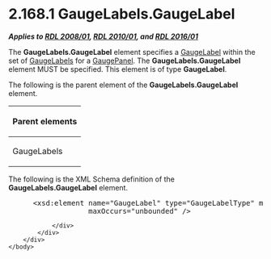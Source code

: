 <html dir="LTR" xmlns:mshelp="http://msdn.microsoft.com/mshelp" xmlns:ddue="http://ddue.schemas.microsoft.com/authoring/2003/5" xmlns:xlink="http://www.w3.org/1999/xlink" xmlns:tool="http://www.microsoft.com/tooltip">
    <head>
        <meta http-equiv="Content-Type" content="text/html; CHARSET=utf-8"></meta>
        <meta name="save" content="history"></meta>
        <title>2.168.1 GaugeLabels.GaugeLabel</title>
        <xml>
            <mshelp:toctitle title="2.168.1 GaugeLabels.GaugeLabel"></mshelp:toctitle>
            <mshelp:rltitle title="[MS-RDL]: GaugeLabels.GaugeLabel"></mshelp:rltitle>
            <mshelp:keyword index="A" term="8fcb1c2f-4d53-4dab-8088-5998facebb46"></mshelp:keyword>
            <mshelp:attr name="DCSext.ContentType" value="open specification"></mshelp:attr>
            <mshelp:attr name="AssetID" value="8fcb1c2f-4d53-4dab-8088-5998facebb46"></mshelp:attr>
            <mshelp:attr name="TopicType" value="kbRef"></mshelp:attr>
            <mshelp:attr name="DCSext.Title" value="[MS-RDL]: GaugeLabels.GaugeLabel" />
        </xml>
    </head>
    <body>
        <div id="header">
            <h1 class="heading">2.168.1 GaugeLabels.GaugeLabel</h1>
        </div>
        <div id="mainSection">
            <div id="mainBody">
                <div id="allHistory" class="saveHistory"></div>
                <div id="sectionSection0" class="section" name="collapseableSection">
                    

<p><b><i>Applies to </i></b><a href="1e855f94-4617-47e4-b89e-0856c6cb420f.md"><b><i>RDL 2008/01</i></b></a><b><i>,
</i></b><a href="3428e690-a348-4ec7-8a6a-8efb42d2cdee.md"><b><i>RDL 2010/01</i></b></a><b><i>,
and </i></b><a href="52ce3983-2bfc-4e72-9359-42aaf5fe4509.md"><b><i>RDL 2016/01</i></b></a></p>

<p>The <b>GaugeLabels.GaugeLabel</b> element specifies a <a href="3d97eae8-d903-471f-b151-9cc2bdbe91af.md">GaugeLabel</a> within the set
of <a href="1d876044-b790-4413-a225-e60f7d727465.md">GaugeLabels</a> for a <a href="f01744d3-79fa-4f30-94bf-a1ffa6bde2ac.md">GaugePanel</a>. The <b>GaugeLabels.GaugeLabel</b>
element MUST be specified. This element is of type <b>GaugeLabel</b>.</p>

<p>The following is the parent element of the <b>GaugeLabels.GaugeLabel</b>
element.</p>

<table>
 <thead>
  <tr>
   <th>
   <p>Parent elements</p>
   </th>
  </tr>
 </thead>
 <tr>
  <td>
  <p>GaugeLabels</p>
  </td>
 </tr>
</table>

<p>The following is the XML Schema definition of the <b>GaugeLabels.GaugeLabel</b>
element.</p>

<dl>
<dd>
<div><pre> &lt;xsd:element name=&quot;GaugeLabel&quot; type=&quot;GaugeLabelType&quot; minOccurs=&quot;1&quot; 
              maxOccurs=&quot;unbounded&quot; /&gt;
</pre></div>
</dd></dl>


                </div>
            </div>
        </div>
    </body>
</html>